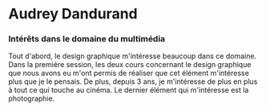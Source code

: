 # Audrey Dandurand

### Intérêts dans le domaine du multimédia
Tout d'abord, le design graphique m'intéresse beaucoup dans ce domaine. Dans la première session, les deux cours concernant le design graphique que nous avons eu m'ont permis de réaliser que cet élément m'intéresse plus que je le pensais. De plus, depuis 3 ans, je m'intéresse de plus en plus à tout ce qui touche au cinéma. Le dernier élément qui m'intéresse est la photographie. 

